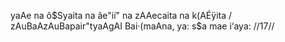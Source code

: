 yaAe na ô$Syaita na ãe"ií" na zAAecaita na k(AÉÿita /
zAuBaAzAuBapair"tyaAgAI Bai·(maAna, ya: s$a mae i‘aya: //17//